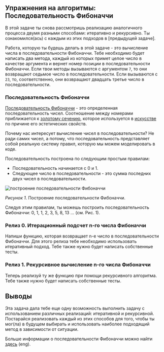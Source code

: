 ## Упражнения на алгоритмы: Последовательность Фибоначчи

В этой задаче ты снова рассмотришь реализацию аналогичного процесса двумя разными способами: итеративно и рекурсивно. Ты ознакомился(ась) с каждым из этих подходов в [предыдущей задаче].

Работа, которую ты будешь делать в этой задаче - это вычисление числа в последовательности Фибоначчи. Тебе необходимо будет написать два метода, каждый из которых примет целое число в качестве аргумента и вернет номер позиции в последовательности Фибоначчи. Если твои методы вызываются с аргументом `7`, то они возвращают седьмое число в последовательности. Если вызываются с `23`, то, соответственно, они возвращают двадцать третье число в последовательности.

### Последовательность Фибоначчи

[Последовательность Фибоначчи](https://ru.wikipedia.org/wiki/%D0%A7%D0%B8%D1%81%D0%BB%D0%B0_%D0%A4%D0%B8%D0%B1%D0%BE%D0%BD%D0%B0%D1%87%D1%87%D0%B8) - это определенная последовательность чисел. Cоотношение между номерами приближается к [золотому сечению](https://ru.wikipedia.org/wiki/%D0%97%D0%BE%D0%BB%D0%BE%D1%82%D0%BE%D0%B5_%D1%81%D0%B5%D1%87%D0%B5%D0%BD%D0%B8%D0%B5), которое используется в [искусстве](https://en.wikipedia.org/wiki/List_of_works_designed_with_the_golden_ratio) по причине его эстетических свойств.

Почему нас интересует вычисление чисел в последовательности? Не ради самих чисел, а потому, что последовательность представляет собой реальную систему правил, которую мы можем моделировать в коде.

Последовательность построена по следующим простым правилам:

- Последовательность начинается с 0 и 1.
- Следующее число в последовательности - это сумма последних двух чисел в последовательности.

![построение последовательности Фибоначчи](readme-assets/build_fibonacci_sequence.gif)

_Рисунок 1_. Построение последовательности Фибоначчи.

Следуя этим правилам, ты можешь построить последовательность Фибоначчи: 0, 1, 1, 2, 3, 5, 8, 13 ... (см. Рис. 1).

### Релиз 0. Итерационный подсчет n-го числа Фибоначчи

Напиши функцию, которая возвращает n-е число в последовательности Фибоначчи. Для этого релиза тебе необходимо использовать итеративный подход. Тебе также нужно будет написать собственные тесты.

### Релиз 1. Рекурсивное вычисление n-го числа Фибоначчи

Теперь реализуй ту же функцию при помощи рекурсивного алгоритма. Тебе также нужно будет написать собственные тесты.

## Выводы

Эта задача дала тебе еще одну возможность выполнить задачу с использованием различных реализаций: итеративной и рекурсивной. Постарайся реализовать каждый из этих способов для того, чтобы ты мог(ла) в будущем выбирать и использовать наиболее подходящий метод в зависимости от ситуации.

Больше информации о последовательности Фибоначчи можно найти [здесь](readme-assets/fib_description.md) (eng).
